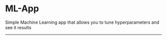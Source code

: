 # ML-App
Simple Machine Learning app that allows you to tune hyperparameters and see it results

---------------------------------------------------------------------------------------
